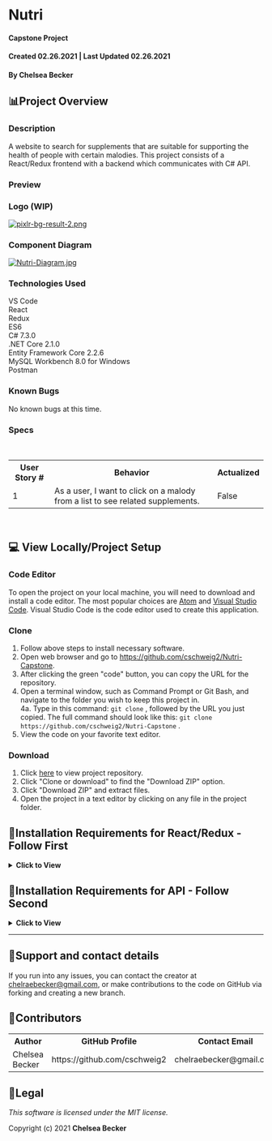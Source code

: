 # Nutri

#### Capstone Project
#### Created 02.26.2021 | Last Updated 02.26.2021

#### **By Chelsea Becker**

## 📊Project Overview

### **Description**

A website to search for supplements that are suitable for supporting the health of people with certain malodies. This project consists of a React/Redux frontend with a backend which communicates with C# API.

### **Preview**

### **Logo (WIP)**

[![pixlr-bg-result-2.png](https://i.postimg.cc/k4kwW37R/pixlr-bg-result-2.png)](https://postimg.cc/8JmhVYJT)

### **Component Diagram**

[![Nutri-Diagram.jpg](https://i.postimg.cc/xCm3VZPY/Nutri-Diagram.jpg)](https://postimg.cc/N9gH1pVP)

### **Technologies Used**

VS Code <br>
React<br>
Redux<br>
ES6<br>
C# 7.3.0<br>
.NET Core 2.1.0<br>
Entity Framework Core 2.2.6<br>
MySQL Workbench 8.0 for Windows<br>
Postman

### **Known Bugs**

No known bugs at this time.

### **Specs**

<br>
<table>
  <tr>
    <th>User Story #</th>
    <th>Behavior</th>
    <th>Actualized</th>
  </tr>
  <tr>
    <td>1</td>
    <td>As a user, I want to click on a malody from a list to see related supplements.</td>
    <td>False</td>
  </tr>
</table>
<br>

## 💻 View Locally/Project Setup

### **Code Editor**

To open the project on your local machine, you will need to download and install a code editor. The most popular choices are [Atom](https://atom.io/) and [Visual Studio Code](https://code.visualstudio.com/). Visual Studio Code is the code editor used to create this application.

### **Clone**
1. Follow above steps to install necessary software.
2. Open web browser and go to https://github.com/cschweig2/Nutri-Capstone.
3. After clicking the green "code" button, you can copy the URL for the repository.
4. Open a terminal window, such as Command Prompt or Git Bash, and navigate to the folder you wish to keep this project in.<br>
  4a. Type in this command: `git clone` , followed by the URL you just copied. The full command should look like this: `git clone https://github.com/cschweig2/Nutri-Capstone` .
5. View the code on your favorite text editor.

### **Download**
1. Click [here](https://github.com/cschweig2/Nutri-Capstone) to view project repository.
2. Click "Clone or download" to find the "Download ZIP" option.
3. Click "Download ZIP" and extract files.
4. Open the project in a text editor by clicking on any file in the project folder.

## 🔌Installation Requirements for React/Redux - Follow First

<details>
<summary><strong>Click to View</strong></summary>

### **Getting Started**

In the project directory, you can run:

#### `npm install`

Installs node modules required to get started.

#### `npm start`

Runs the app in the development mode.\
Open [http://localhost:3000](http://localhost:3000) to view it in the browser.

The page will reload if you make edits.\
You will also see any lint errors in the console.

#### `npm test`

Launches the test runner in the interactive watch mode.\
See the section about [running tests](https://facebook.github.io/create-react-app/docs/running-tests) for more information.

#### `npm run build`

Builds the app for production to the `build` folder.\
It correctly bundles React in production mode and optimizes the build for the best performance.

The build is minified and the filenames include the hashes.\
Your app is ready to be deployed!

See the section about [deployment](https://facebook.github.io/create-react-app/docs/deployment) for more information.

#### `npm run eject`

**Note: this is a one-way operation. Once you `eject`, you can’t go back!**

If you aren’t satisfied with the build tool and configuration choices, you can `eject` at any time. This command will remove the single build dependency from your project.

Instead, it will copy all the configuration files and the transitive dependencies (webpack, Babel, ESLint, etc) right into your project so you have full control over them. All of the commands except `eject` will still work, but they will point to the copied scripts so you can tweak them. At this point you’re on your own.

You don’t have to ever use `eject`. The curated feature set is suitable for small and middle deployments, and you shouldn’t feel obligated to use this feature. However we understand that this tool wouldn’t be useful if you couldn’t customize it when you are ready for it.

## 💡 Learn More

You can learn more in the [Create React App documentation](https://facebook.github.io/create-react-app/docs/getting-started).

To learn React, check out the [React documentation](https://reactjs.org/).

</details>

## 🔌Installation Requirements for API - Follow Second

<details>
<summary><strong>Click to View</strong></summary>

### **Installing .NET Core Framework for Windows(10+) Users**

1. Download the 64-bit .NET Core SDK (Software Development Kit) by following this link: https://dotnet.microsoft.com/download/thank-you/dotnet-sdk-2.2.203-windows-x64-installer.<br>
1a. Follow prompts to begin your download. The download will be a .exe file. Click to install when it is finished downloading.
2. After clicking the downloaded .exe file, follow the prompts in the installer and use suggested default settings.
3. You can confirm a successful installation by opening a command line terminal and running the command `$ dotnet --version` , which should return a version number.


### **Installing .NET Core Framework for Mac Users**

1. Download the .NET Core SDK by following this link: https://dotnet.microsoft.com/download/thank-you/dotnet-sdk-2.2.106-macos-x64-installer.<br>
1a. Follow prompts to begin your download. The download will be a .pkg file. Click to install when it is finished downloading.
2. After clicking the downloaded .pkg file, follow the prompts in the installer and use suggested default settings.
3. You can confirm a successful installation by opening a command line terminal and running the command `$ dotnet --version` , which should return a version number.

### **Install Dotnet Script**

1. Enter the command `dotnet tool install -g dotnet-script` in the command line of a terminal window, such as Terminal for macOS or PowerShell for Windows.

### **Installing MySQL Workbench**

1. [Download and install](https://dev.mysql.com/downloads/workbench/) the version of MySQL Workbench suitable for your machine.

### **Install Postman (optional)**

1. Follow [this](https://www.postman.com/downloads/) link to view the Postman website and download/install.

### **Import Database with Entity Framework Core/Command Line**
1. Navigate to the `NutriAPI` project folder and enter `dotnet ef database update` in the command line, which will create the database in MySQL Workbench using the migrations from the `Migrations` folder.

### **Final Steps**

1. Navigate to the `NutriAPI` folder and enter `dotnet restore` in the command line to install packages.
2. After packages are installed in each of these folders, navigate to the `NutriAPI` project folder and enter `dotnet build` in the command line to build the program.

## 📄API Documentation

Use Postman (see Installation Requirements section above) or Swagger (see below) to explore API endpoints.

### Swagger Documentation
Explore the API endpoints with Swagger Documentation:
1. Enter `dotnet run` in the command line to launch the server.
2. Use a browser to navigate to `http://localhost:5000/swagger/`.

### CORS (Cross Origin Resource Sharing)

This API is CORS enabled. CORS is a W3C standard that allows a server to relax the same-origin policy. This is **not** a security feature, CORS relaxes security. For more information, click [here](https://docs.microsoft.com/en-us/aspnet/core/security/cors?view=aspnetcore-2.2#how-cors).

-------------------------------------------------------

## 🚀Endpoints

Base URL: `https://localhost:5000`

### HTTP Request Structure

```
GET /api/1.0/{component}
POST /api/1.0/{component}
GET /api/1.0/{component}/{id}
PUT /api/1.0/{component}/{id}
DELETE /api/1.0/{component}/{id}
```

#### **Example Query**
```
https://localhost:5000/api/1.0/supplements/1
```
### **Sample JSON Response**
```
{
    "supplementId": 1,
    "type": "Herb",
    "name": "Milk Thistle",
    "dosing": "According to research, the therapeutic threshold may be around 225mg per day.",
    "contraindications": "Milk Thistle may lower blood sugar levels in people with type 2 diabetes. Those with allergies to plants in the same family as Milk Thistle (ragweed, marigold, etc.) may experience a reaction.",
    "maladies": "Liver Health"
}
```
----------------------------
## Supplements

Access supplements listed in the database.

### HTTP Request
```
GET /api/1.0/supplements
POST /api/1.0/supplements
GET /api/1.0/supplements/{id}
PUT /api/1.0/supplements/{id}
DELETE /api/1.0/supplements/{id}
GET /api/1.0/supplements/random
```

### Path Parameters
<br>
<details>
<summary><strong>Click to View</strong></summary>
<table>
  <tr>
    <th>Parameter</th>
    <th>Type</th>
    <th>Default</th>
    <th>Required</th>
    <th>Description</th>
  </tr>
  <tr>
    <td>type</td>
    <td>string</td>
    <td>none</td>
    <td>false</td>
    <td>Returns supplements by type (Vitamin or Herb)</td>
  </tr>
  <tr>
    <td>name</td>
    <td>string</td>
    <td>none</td>
    <td>false</td>
    <td>Returns supplement by name (Milk Thistle, Vitamin D, etc.)</td>
  </tr>
  <tr>
    <td>maladies</td>
    <td>string</td>
    <td>none</td>
    <td>false</td>
    <td>Returns supplement by maladies associated with it (Diabetes, Heart Health, etc.)</td>
  </tr>
</table>
</details>
<br>

### Example Query
```
https://localhost:5000/api/1.0/supplements/?type=herb
```
### Example JSON Response
```
{
    "supplementId": 1,
    "type": "Herb",
    "name": "Milk Thistle",
    "dosing": "According to research, the therapeutic threshold may be around 225mg per day.",
    "contraindications": "Milk Thistle may lower blood sugar levels in people with type 2 diabetes. Those with allergies to plants in the same family as Milk Thistle (ragweed, marigold, etc.) may experience a reaction.",
    "maladies": "Liver Health"
}
```

</details>

-------------------------------------------
## 📧Support and contact details

If you run into any issues, you can contact the creator at chelraebecker@gmail.com, or make contributions to the code on GitHub via forking and creating a new branch.

## 📝Contributors

<table>
  <tr>
    <th>Author</th>
    <th>GitHub Profile</th>
    <th>Contact Email</th>
  </tr>
  <tr>
    <td>Chelsea Becker</td>
    <td>https://github.com/cschweig2</td>
    <td>chelraebecker@gmail.com</td>
  </tr>
</table>

## 🧐Legal

*This software is licensed under the MIT license.*

Copyright (c) 2021 **Chelsea Becker**